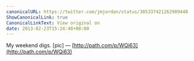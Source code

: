 ```yaml
---
canonicalURL: https://twitter.com/jmjordan/status/305337421262909440
ShowCanonicalLink: true
CanonicalLinkText: View original on
date: 2013-02-23T15:24:48+00:00
---
```

My weekend digs. [pic] — [http://path.com/p/WQj63](http://path.com/p/WQj63)